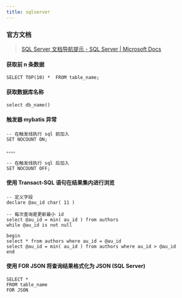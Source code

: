 ```yaml
---
title: sqlserver
---
```


### 官方文档

> [SQL Server 文档导航提示 - SQL Server | Microsoft Docs](https://docs.microsoft.com/zh-cn/sql/sql-server/sql-docs-navigation-guide?view=sql-server-ver15)

#### 获取前 n 条数据

```
SELECT TOP(10) *  FROM table_name;  
```

#### 获取数据库名称

```
select db_name()
```

#### 触发器 mybatis 异常

```
-- 在触发线执行 sql 前加入
SET NOCOUNT ON;

。。。。

-- 在触发线执行 sql 后加入
SET NOCOUNT OFF;
```

#### 使用 Transact-SQL 语句在结果集内进行浏览

```
-- 定义字段
declare @au_id char( 11 )

-- 每次查询是更新最小 id
select @au_id = min( au_id ) from authors
while @au_id is not null

begin
select * from authors where au_id = @au_id
select @au_id = min( au_id ) from authors where au_id > @au_id
end
```

#### 使用 FOR JSON 将查询结果格式化为 JSON (SQL Server)

```
SELECT *
FROM table_name  
FOR JSON
```

